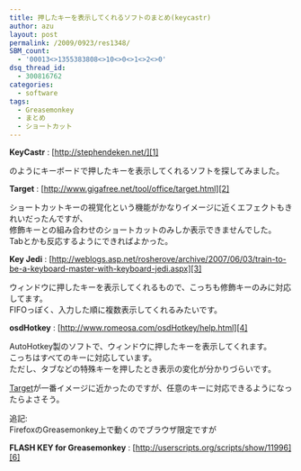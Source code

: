 ```yaml
---
title: 押したキーを表示してくれるソフトのまとめ(keycastr)
author: azu
layout: post
permalink: /2009/0923/res1348/
SBM_count:
  - '00013<>1355383808<>10<>0<>1<>2<>0'
dsq_thread_id:
  - 300816762
categories:
  - software
tags:
  - Greasemonkey
  - まとめ
  - ショートカット
---
```

**KeyCastr**
:   [http://stephendeken.net/][1]

のようにキーボードで押したキーを表示してくれるソフトを探してみました。

**Target**
:   [http://www.gigafree.net/tool/office/target.html][2]

ショートカットキーの視覚化という機能がかなりイメージに近くエフェクトもきれいだったんですが、  
修飾キーとの組み合わせのショートカットのみしか表示できませんでした。  
Tabとかも反応するようにできればよかった。

**Key Jedi**
:   [http://weblogs.asp.net/rosherove/archive/2007/06/03/train-to-be-a-keyboard-master-with-keyboard-jedi.aspx][3]

ウィンドウに押したキーを表示してくれるもので、こっちも修飾キーのみに対応してます。  
FIFOっぽく、入力した順に複数表示してくれるみたいです。

**osdHotkey**
:   [http://www.romeosa.com/osdHotkey/help.html][4]

AutoHotkey製のソフトで、ウィンドウに押したキーを表示してくれます。  
こっちはすべてのキーに対応しています。  
ただし、タブなどの特殊キーを押したとき表示の変化が分かりづらいです。

[Target][5]が一番イメージに近かったのですが、任意のキーに対応できるようになったらよさそう。

追記:  
FirefoxのGreasemonkey上で動くのでブラウザ限定ですが

**FLASH KEY for Greasemonkey**
:   [http://userscripts.org/scripts/show/11996][6]

&nbsp;

 [1]: http://stephendeken.net/ "KeyCastr"
 [2]: http://www.gigafree.net/tool/office/target.html "Target"
 [3]: http://weblogs.asp.net/rosherove/archive/2007/06/03/train-to-be-a-keyboard-master-with-keyboard-jedi.aspx "Key Jedi"
 [4]: http://www.romeosa.com/osdHotkey/help.html "osdHotkey"
 [5]: http://www.nullmass.com/
 [6]: http://userscripts.org/scripts/show/11996 "FLASH KEY for Greasemonkey"